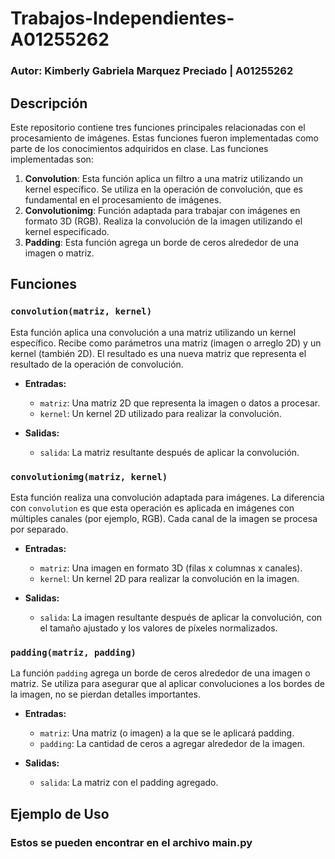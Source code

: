 # Trabajos-Independientes-A01255262

### Autor: Kimberly Gabriela Marquez Preciado | A01255262

## Descripción
Este repositorio contiene tres funciones principales relacionadas con el procesamiento de imágenes. Estas funciones fueron implementadas como parte de los conocimientos adquiridos en clase. Las funciones implementadas son:

1. **Convolution**: Esta función aplica un filtro a una matriz utilizando un kernel específico. Se utiliza en la operación de convolución, que es fundamental en el procesamiento de imágenes.
2. **Convolutionimg**: Función adaptada para trabajar con imágenes en formato 3D (RGB). Realiza la convolución de la imagen utilizando el kernel especificado.
3. **Padding**: Esta función agrega un borde de ceros alrededor de una imagen o matriz. 

## Funciones
### `convolution(matriz, kernel)`
Esta función aplica una convolución a una matriz utilizando un kernel específico. Recibe como parámetros una matriz (imagen o arreglo 2D) y un kernel (también 2D). El resultado es una nueva matriz que representa el resultado de la operación de convolución.

- **Entradas:**
  - `matriz`: Una matriz 2D que representa la imagen o datos a procesar.
  - `kernel`: Un kernel 2D utilizado para realizar la convolución.
  
- **Salidas:**
  - `salida`: La matriz resultante después de aplicar la convolución.

### `convolutionimg(matriz, kernel)`
Esta función realiza una convolución adaptada para imágenes. La diferencia con `convolution` es que esta operación es aplicada en imágenes con múltiples canales (por ejemplo, RGB). Cada canal de la imagen se procesa por separado.

- **Entradas:**
  - `matriz`: Una imagen en formato 3D (filas x columnas x canales).
  - `kernel`: Un kernel 2D para realizar la convolución en la imagen.
  
- **Salidas:**
  - `salida`: La imagen resultante después de aplicar la convolución, con el tamaño ajustado y los valores de píxeles normalizados.

### `padding(matriz, padding)`
La función `padding` agrega un borde de ceros alrededor de una imagen o matriz. Se utiliza para asegurar que al aplicar convoluciones a los bordes de la imagen, no se pierdan detalles importantes.

- **Entradas:**
  - `matriz`: Una matriz (o imagen) a la que se le aplicará padding.
  - `padding`: La cantidad de ceros a agregar alrededor de la imagen.
  
- **Salidas:**
  - `salida`: La matriz con el padding agregado.

## Ejemplo de Uso

### Estos se pueden encontrar en el archivo main.py

